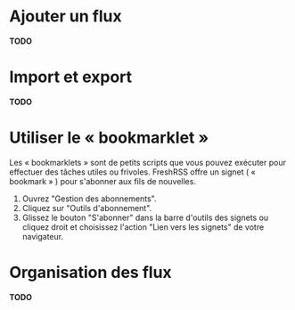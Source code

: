 # Ajouter un flux

**TODO**

# Import et export

**TODO**

# Utiliser le « bookmarklet »

Les « bookmarklets » sont de petits scripts que vous pouvez exécuter pour effectuer des tâches utiles ou frivoles. FreshRSS offre un signet ( « bookmark » ) pour s'abonner aux fils de nouvelles.

 1. Ouvrez "Gestion des abonnements".
 2. Cliquez sur "Outils d'abonnement".
 3. Glissez le bouton "S'abonner" dans la barre d'outils des signets ou cliquez droit et choisissez l'action "Lien vers les signets" de votre navigateur.

# Organisation des flux

**TODO**
